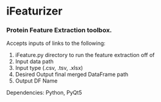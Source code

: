 # iFeaturizer

### Protein Feature Extraction toolbox. 

Accepts inputs of links to the following:

1. iFeature.py directory to run the feature extraction off of
2. Input data path
3. Input type (.csv, .tsv, .xlsx)
4. Desired Output final merged DataFrame path
5. Output DF Name

Dependencies: Python, PyQt5
